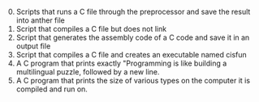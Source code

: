 0. Scripts that runs a C file through the preprocessor and save the result into anther file
1. Script that compiles a C file but does not link
2. Script that generates the assembly code of a C code and save it in an output file
3. Script that compiles a C file and creates an executable named cisfun
4. A C program that prints exactly "Programming is like building a multilingual puzzle, followed by a new line.
5. A C program that prints the size of various types on the computer it is compiled and run on.
